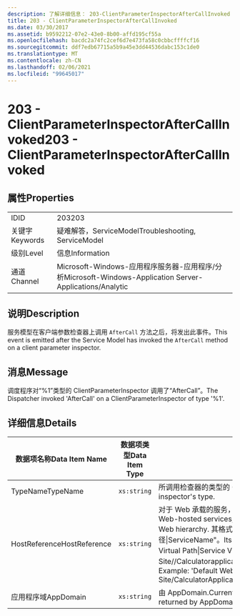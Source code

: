```yaml
---
description: 了解详细信息： 203-ClientParameterInspectorAfterCallInvoked
title: 203 - ClientParameterInspectorAfterCallInvoked
ms.date: 03/30/2017
ms.assetid: b9592212-07e2-43e0-8b00-affd195cf55a
ms.openlocfilehash: bacdc2a74fc2cef6d7e473fa58c0cbbcffffcf16
ms.sourcegitcommit: ddf7edb67715a5b9a45e3dd44536dabc153c1de0
ms.translationtype: MT
ms.contentlocale: zh-CN
ms.lasthandoff: 02/06/2021
ms.locfileid: "99645017"
---
```

# <a name="203---clientparameterinspectoraftercallinvoked"></a><span data-ttu-id="097a2-103">203 - ClientParameterInspectorAfterCallInvoked</span><span class="sxs-lookup"><span data-stu-id="097a2-103">203 - ClientParameterInspectorAfterCallInvoked</span></span>

## <a name="properties"></a><span data-ttu-id="097a2-104">属性</span><span class="sxs-lookup"><span data-stu-id="097a2-104">Properties</span></span>  
  
|||  
|-|-|  
|<span data-ttu-id="097a2-105">ID</span><span class="sxs-lookup"><span data-stu-id="097a2-105">ID</span></span>|<span data-ttu-id="097a2-106">203</span><span class="sxs-lookup"><span data-stu-id="097a2-106">203</span></span>|  
|<span data-ttu-id="097a2-107">关键字</span><span class="sxs-lookup"><span data-stu-id="097a2-107">Keywords</span></span>|<span data-ttu-id="097a2-108">疑难解答，ServiceModel</span><span class="sxs-lookup"><span data-stu-id="097a2-108">Troubleshooting, ServiceModel</span></span>|  
|<span data-ttu-id="097a2-109">级别</span><span class="sxs-lookup"><span data-stu-id="097a2-109">Level</span></span>|<span data-ttu-id="097a2-110">信息</span><span class="sxs-lookup"><span data-stu-id="097a2-110">Information</span></span>|  
|<span data-ttu-id="097a2-111">通道</span><span class="sxs-lookup"><span data-stu-id="097a2-111">Channel</span></span>|<span data-ttu-id="097a2-112">Microsoft-Windows-应用程序服务器-应用程序/分析</span><span class="sxs-lookup"><span data-stu-id="097a2-112">Microsoft-Windows-Application Server-Applications/Analytic</span></span>|  
  
## <a name="description"></a><span data-ttu-id="097a2-113">说明</span><span class="sxs-lookup"><span data-stu-id="097a2-113">Description</span></span>  

 <span data-ttu-id="097a2-114">服务模型在客户端参数检查器上调用 `AfterCall` 方法之后，将发出此事件。</span><span class="sxs-lookup"><span data-stu-id="097a2-114">This event is emitted after the Service Model has invoked the `AfterCall` method on a client parameter inspector.</span></span>  
  
## <a name="message"></a><span data-ttu-id="097a2-115">消息</span><span class="sxs-lookup"><span data-stu-id="097a2-115">Message</span></span>  

 <span data-ttu-id="097a2-116">调度程序对“%1”类型的 ClientParameterInspector 调用了“AfterCall”。</span><span class="sxs-lookup"><span data-stu-id="097a2-116">The Dispatcher invoked 'AfterCall' on a ClientParameterInspector of type '%1'.</span></span>  
  
## <a name="details"></a><span data-ttu-id="097a2-117">详细信息</span><span class="sxs-lookup"><span data-stu-id="097a2-117">Details</span></span>  
  
|<span data-ttu-id="097a2-118">数据项名称</span><span class="sxs-lookup"><span data-stu-id="097a2-118">Data Item Name</span></span>|<span data-ttu-id="097a2-119">数据项类型</span><span class="sxs-lookup"><span data-stu-id="097a2-119">Data Item Type</span></span>|<span data-ttu-id="097a2-120">说明</span><span class="sxs-lookup"><span data-stu-id="097a2-120">Description</span></span>|  
|--------------------|--------------------|-----------------|  
|<span data-ttu-id="097a2-121">TypeName</span><span class="sxs-lookup"><span data-stu-id="097a2-121">TypeName</span></span>|`xs:string`|<span data-ttu-id="097a2-122">所调用检查器的类型的 CLR FullName。</span><span class="sxs-lookup"><span data-stu-id="097a2-122">The CLR FullName of the invoked inspector's type.</span></span>|  
|<span data-ttu-id="097a2-123">HostReference</span><span class="sxs-lookup"><span data-stu-id="097a2-123">HostReference</span></span>|`xs:string`|<span data-ttu-id="097a2-124">对于 Web 承载的服务，此字段唯一标识 Web 层次结构中的服务。</span><span class="sxs-lookup"><span data-stu-id="097a2-124">For Web-hosted services, this field uniquely identifies the service in the Web hierarchy.</span></span> <span data-ttu-id="097a2-125">其格式定义为 "网站名称应用程序虚拟路径&#124;服务虚拟路径&#124;ServiceName"。</span><span class="sxs-lookup"><span data-stu-id="097a2-125">Its format is defined as 'Web Site Name Application Virtual Path&#124;Service Virtual Path&#124;ServiceName'.</span></span> <span data-ttu-id="097a2-126">示例： "Default Web Site//Calculatorapplication&#124;/CalculatorService.svc&#124;CalculatorService"。</span><span class="sxs-lookup"><span data-stu-id="097a2-126">Example: 'Default Web Site/CalculatorApplication&#124;/CalculatorService.svc&#124;CalculatorService'.</span></span>|  
|<span data-ttu-id="097a2-127">应用程序域</span><span class="sxs-lookup"><span data-stu-id="097a2-127">AppDomain</span></span>|`xs:string`|<span data-ttu-id="097a2-128">由 AppDomain.CurrentDomain.FriendlyName 返回的字符串。</span><span class="sxs-lookup"><span data-stu-id="097a2-128">The string returned by AppDomain.CurrentDomain.FriendlyName.</span></span>|
